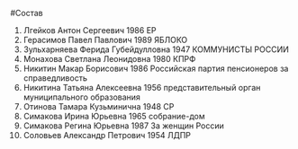 #Состав
1. Лгейков Антон Сергеевич 1986 ЕР
2. Герасимов Павел Павлович 1989 ЯБЛОКО
3. Зульхарняева Ферида Губейдулловна 1947 КОММУНИСТЫ РОССИИ
4. Монахова Светлана Леонидовна 1980 КПРФ
5. Никитин Макар Борисович 1986 Российская партия пенсионеров за справедливость
6. Никитина Татьяна Алексеевна 1956 представительный орган муниципального образования
7. Отинова Тамара Кузьминична 1948 СР
8. Симакова Ирина Юрьевна 1965 собрание-дом
9. Симакова Регина Юрьевна 1987 За женщин России
10. Соловьев Александр Петрович 1954 ЛДПР
